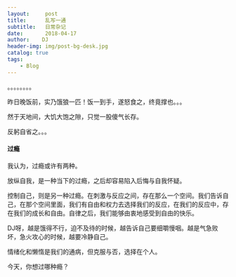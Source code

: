 ```yaml
---
layout:     post
title:      乱写一通
subtitle:   日常杂记
date:       2018-04-17
author:    DJ
header-img: img/post-bg-desk.jpg
catalog: true
tags:
    - Blog
---
```



。。。。。。。。

昨日晚饭前，实乃饿狼一匹！饭一到手，遂怒食之，终竟撑也。。。

然于天地间，大饥大饱之隙，只觉一股傻气长存。

反躬自省之。。。



#### 过瘾

我认为，过瘾或许有两种。

放纵自我，是一种当下的过瘾，之后却容易陷入后悔与自我怀疑。

控制自己，则是另一种过瘾。在刺激与反应之间，存在那么一个空间。我们告诉自己，在那个空间里面，我们有自由和权力去选择我们的反应，在我们的反应中，存在我们的成长和自由。自律之后，我们能够由衷地感受到自由的快乐。

DJ呀，越是饿得不行，迫不及待的时候，越告诉自己要细嚼慢咽。越是气急败坏，急火攻心的时候，越要冷静自己。

情绪化和懒惰是我们的通病，但克服与否，选择在个人。

今天，你想过哪种瘾？
